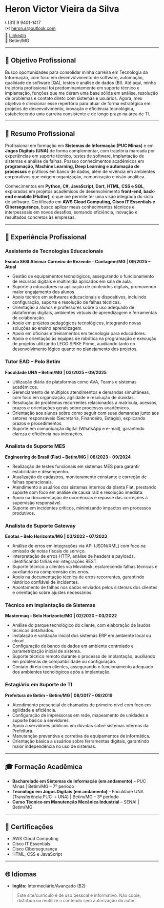 # Heron Victor Vieira da Silva  
📞 (31) 9 9401-1417  
✉️ heron.s@outlook.com  
🔗 [LinkedIn](https://www.linkedin.com/in/heron-silva)  
📍 Betim/MG  

---

## 🎯 Objetivo Profissional
Busco oportunidades para consolidar minha carreira em Tecnologia da Informação, com foco em desenvolvimento de software, automação, qualidade de software (QA), testes e análise de dados (BI). Até aqui, minha trajetória profissional foi predominantemente em suporte técnico e implantação, funções que me deram uma base sólida em análise, resolução de problemas e contato direto com sistemas e usuários. Agora, meu objetivo é direcionar esse repertório para atuar de forma estratégica em projetos de desenvolvimento, inovação e eficiência tecnológica, estabelecendo uma carreira consistente e de longo prazo na área de TI.

---

## 📝 Resumo Profissional
Profissional em formação em **Sistemas de Informação (PUC Minas)** e em **Jogos Digitais (UNA)** de forma complementar, com trajetória marcada por experiências em suporte técnico, testes de software, implantação de sistemas e análise de falhas. Possuo conhecimentos acadêmicos em **programação, Machine Learning, Deep Learning e automação de processos** e práticos em banco de dados, além de vivência em ambientes corporativos que exigem organização, comunicação e visão analítica.  

Conhecimentos em **Python, C#, JavaScript, Dart, HTML, CSS e SQL**, explorados em projetos acadêmicos de desenvolvimento **front-end, back-end e mobile (Flutter)**, o que me permite ter uma visão integrada do ciclo de software. Certificado em **AWS Cloud Computing, Cisco IT Essentials e Cibersegurança**, busco aplicar meus conhecimentos técnicos e interpessoais em novos desafios, somando eficiência, inovação e resultados concretos às empresas.

---

## 💼 Experiência Profissional

### Assistente de Tecnologias Educacionais  
**Escola SESI Alvimar Carneiro de Rezende – Contagem/MG | 09/2025 – Atual**  
- Gestão de equipamentos tecnológicos, assegurando o funcionamento de recursos digitais e multimídia aplicados em sala de aula.  
- Suporte a educadores na aplicação de conteúdos digitais, promovendo maior engajamento dos alunos.  
- Apoio técnico em softwares educacionais e dispositivos, incluindo configuração, suporte e resolução de falhas técnicas.  
- Orientação a alunos e professores sobre o uso adequado de plataformas digitais, ambientes virtuais de aprendizagem e ferramentas de colaboração.  
- Apoio em projetos pedagógicos tecnológicos, integrando novas soluções ao ensino aprendizagem.  
- Apoio em oficinas e treinamentos em tecnologia para educadores.  
- Apoio e orientação às equipes de robótica na programação e execução de projetos utilizando LEGO SPIKE Prime, auxiliando tanto no desenvolvimento lógico quanto no planejamento dos projetos.  

### Tutor EAD – Polo Betim  
**Faculdade UNA – Betim/MG | 03/2025 – 09/2025**  
- Utilização diária de plataformas como AVA, Teams e sistemas acadêmicos.  
- Gerenciamento de múltiplos atendimentos e demandas simultâneas, com foco em organização, agilidade e resolução de dúvidas.  
- Resolução de problemas recorrentes relacionados a matrícula, acessos, prazos e orientações gerais sobre processos acadêmicos.  
- Orientação aos alunos sobre como seguir com suas demandas junto aos setores responsáveis (Secretaria, Financeiro, Estágio), explicando prazos e procedimentos.  
- Suporte em comunicação digital (WhatsApp e e-mail), garantindo clareza e eficiência nas interações.  

### Analista de Suporte MES  
**Engineering do Brasil (Fiat) – Betim/MG | 08/2023 – 09/2024**  
- Realização de testes funcionais em sistemas MES para garantir estabilidade e desempenho.  
- Atualização de cadastros, monitoramento constante e correção de falhas operacionais.  
- Atendimento a usuários dos sistemas internos da planta Fiat, prestando suporte com foco em análise de causa raiz e resolução imediata.  
- Apoio na documentação de ocorrências e repasse das correções à supervisão responsável.  
- Suporte em incidentes críticos, minimizando impactos em processos produtivos.  

### Analista de Suporte Gateway  
**Enotas – Belo Horizonte/MG | 03/2022 – 07/2023**  
- Análise de erros em integrações via API (JSON/XML) com foco na emissão de notas fiscais de serviço.  
- Interpretação de erros HTTP, análise de headers e payloads, identificando falhas em integrações REST.  
- Suporte técnico a clientes via Movidesk, esclarecendo falhas técnicas e auxiliando na compreensão dos erros.  
- Apoio na documentação técnica de erros recorrentes, garantindo histórico confiável de incidentes.  
- Apontamento de falhas nos dados enviados pelos sistemas dos clientes e orientação sobre ajustes necessários.  

### Técnico em Implantação de Sistemas  
**Mastermaq – Belo Horizonte/MG | 02/2020 – 03/2022**  
- Análise do parque tecnológico do cliente, com elaboração de laudos técnicos detalhados.  
- Instalação e validação inicial dos sistemas ERP em ambiente local ou cloud.  
- Configuração de banco de dados em ambiente controlado e parametrização inicial de sistema.  
- Suporte técnico remoto durante o processo de implantação, auxiliando em problemas de compatibilidade ou configuração.  
- Contato direto com clientes, assegurando o funcionamento adequado dos ambientes tecnológicos após a implantação.  

### Estagiário em Suporte de TI  
**Prefeitura de Betim – Betim/MG | 08/2017 – 08/2019**  
- Atendimento presencial de chamados de primeiro nível com foco em agilidade e eficiência.  
- Configuração de impressoras em rede, mapeamento de unidades e suporte básico a servidores.  
- Apoio a servidores públicos em dúvidas sobre sistemas internos da Prefeitura.  
- Manutenção preventiva e corretiva de equipamentos de informática.  
- Orientação básica a usuários sobre ferramentas digitais, garantindo maior independência no uso de sistemas.  

---

## 🎓 Formação Acadêmica
- **Bacharelado em Sistemas de Informação (em andamento)** – PUC Minas | Betim/MG – 7º período  
- **Tecnólogo em Jogos Digitais (em andamento)** – Faculdade UNA (Transferência PUC ➝ UNA) | Betim/MG – 3º período  
- **Curso Técnico em Manutenção Mecânica Industrial** – SENAI | Betim/MG  

---

## 📜 Certificações
- AWS Cloud Computing  
- Cisco IT Essentials  
- Cisco Cibersegurança  
- HTML, CSS e JavaScript  

---

## 🌐 Idiomas
- **Inglês:** Intermediário/Avançado (B2)  

> Este site/currículo é de uso pessoal e informativo. Não copie, distribua ou reutilize o conteúdo sem autorização do autor.

